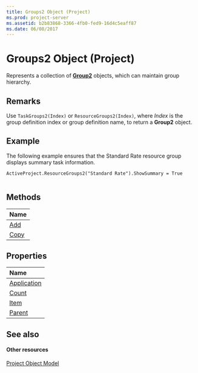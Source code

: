 ```yaml
---
title: Groups2 Object (Project)
ms.prod: project-server
ms.assetid: b2b83868-3366-4fb0-fed9-16d4c5eaff87
ms.date: 06/08/2017
---
```



# Groups2 Object (Project)

Represents a collection of  **[Group2](Project.Group2.md)** objects, which can maintain group hierarchy.
 


## Remarks

Use  `TaskGroups2(Index)` or `ResourceGroups2(Index)`, where *Index* is the group definition index or group definition name, to return a **Group2** object.
 

 

## Example

The following example ensures that the Standard Rate resource group displays summary task information.
 

 

```
ActiveProject.ResourceGroups2("Standard Rate").ShowSummary = True 


```


## Methods



|**Name**|
|:-----|
|[Add](Project.Groups2.Add.md)|
|[Copy](Project.Groups2.Copy.md)|

## Properties



|**Name**|
|:-----|
|[Application](Project.Groups2.Application.md)|
|[Count](Project.Groups2.Count.md)|
|[Item](Project.Groups2.Item.md)|
|[Parent](Project.Groups2.Parent.md)|

## See also


#### Other resources


 
[Project Object Model](http://msdn.microsoft.com/library/900b167b-88ec-ea88-15b7-27bb90c22ac6%28Office.15%29.aspx)
